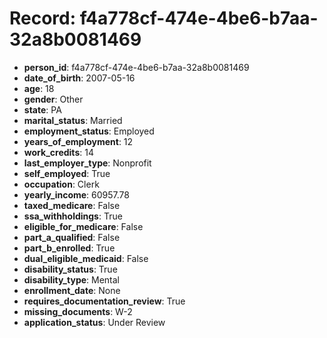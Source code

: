# Record: f4a778cf-474e-4be6-b7aa-32a8b0081469

- **person_id**: f4a778cf-474e-4be6-b7aa-32a8b0081469
- **date_of_birth**: 2007-05-16
- **age**: 18
- **gender**: Other
- **state**: PA
- **marital_status**: Married
- **employment_status**: Employed
- **years_of_employment**: 12
- **work_credits**: 14
- **last_employer_type**: Nonprofit
- **self_employed**: True
- **occupation**: Clerk
- **yearly_income**: 60957.78
- **taxed_medicare**: False
- **ssa_withholdings**: True
- **eligible_for_medicare**: False
- **part_a_qualified**: False
- **part_b_enrolled**: True
- **dual_eligible_medicaid**: False
- **disability_status**: True
- **disability_type**: Mental
- **enrollment_date**: None
- **requires_documentation_review**: True
- **missing_documents**: W-2
- **application_status**: Under Review